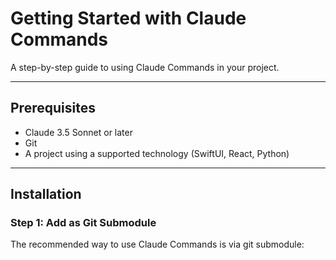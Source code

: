 # Getting Started with Claude Commands

A step-by-step guide to using Claude Commands in your project.

---

## Prerequisites

- Claude 3.5 Sonnet or later
- Git
- A project using a supported technology (SwiftUI, React, Python)

---

## Installation

### Step 1: Add as Git Submodule

The recommended way to use Claude Commands is via git submodule:
```bash